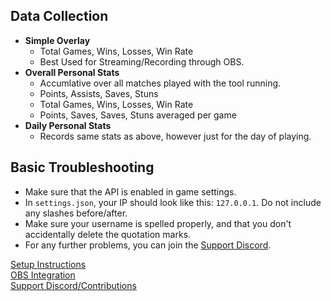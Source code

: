 ## Data Collection
* **Simple Overlay**
  * Total Games, Wins, Losses, Win Rate
  * Best Used for Streaming/Recording through OBS.   
* **Overall Personal Stats**
  * Accumlative over all matches played with the tool running.
  * Points, Assists, Saves, Stuns
  * Total Games, Wins, Losses, Win Rate
  * Points, Saves, Saves, Stuns averaged per game
* **Daily Personal Stats**
  * Records same stats as above, however just for the day of playing.
 
 
 ## Basic Troubleshooting
 * Make sure that the API is enabled in game settings. 
 * In `settings.json`, your IP should look like this: `127.0.0.1`. Do not include any slashes before/after. 
 * Make sure your username is spelled properly, and that you don't accidentally delete the quotation marks. 
 * For any further problems, you can join the [Support Discord](https://discord.gg/pqfsuuvfcy).



[Setup Instructions](setup.md)<br>
[OBS Integration](obs.md) <br>
[Support Discord/Contributions](https://discord.gg/pqfsuuvfcy) <br>
